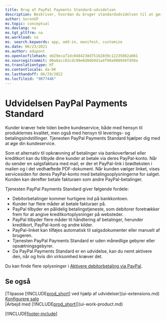 ```yaml
---
title: Brug af PayPal Payments Standard-udvidelsen
description: Beskriver, hvordan du bruger standardudvidelsen til at gøre det muligt for kunder at foretage betalinger med PayPal.
author: SorenGP
ms.topic: conceptual
ms.devlang: na
ms.tgt_pltfrm: na
ms.workload: na
ms. search.keywords: app, add-in, manifest, customize
ms.date: 06/23/2021
ms.author: edupont
ms.openlocfilehash: dd29eca71dc0484238d75162039c12235082a081
ms.sourcegitcommit: 00a8acc82cdc90e0d0db9d1a4f98a908944fd50a
ms.translationtype: HT
ms.contentlocale: da-DK
ms.lasthandoff: 06/29/2022
ms.locfileid: "9077446"
---
```

# <a name="the-paypal-payments-standard-extension"></a>Udvidelsen PayPal Payments Standard
Kunder kræver hele tiden bedre kundeservice, både med hensyn til produkternes kvalitet, men også med hensyn til leverings- og betalingsindstillinger. Tjenesten PayPal Payments Standard hjælper dig med at øge din kundeservice.

Som et alternativ til opkrævning af betalinger via bankoverførsel eller kreditkort kan du tilbyde dine kunder at betale via deres PayPal-konto. Når du sender en salgsfaktura med mail, er der et PayPal-link i brødteksten i mailen og i det vedhæftede PDF-dokument. Når kunden vælger linket, vises servicesiden for deres PayPal-konto med betalingsoplysningerne for salget. Kunden kan derefter betale fakturaen som andre PayPal-betalinger.

Tjenesten PayPal Payments Standard giver følgende fordele:

* Debitorbetalinger kommer hurtigere ind på bankkontoen.
* Kunder har flere måder at betale fakturaer på.
* PayPal tilbyder en pålidelig betalingstjeneste, som debitorer foretrækker frem for at angive kreditkortoplysninger på websteder.
* PayPal tilbyder flere måder til håndtering af betalinger, herunder kreditkort, PayPal-konti og andre kilder.
* PayPal-linket kan tilføjes automatisk til salgsdokumenter eller manuelt af brugeren.
* Tjenesten PayPal Payments Standard er uden månedlige gebyrer eller opsætningsgebyrer.
* Da PayPal Payments Standard er en udvidelse, kan du nemt aktivere den, når og hvis din virksomhed kræver det.  

Du kan finde flere oplysninger i [Aktivere debitorbetaling via PayPal](sales-how-enable-payment-service-extensions.md).

## <a name="see-also"></a>Se også
[Tilpasse [!INCLUDE[prod_short](includes/prod_short.md)] ved hjælp af udvidelser](ui-extensions.md)  
[Konfigurere salg](sales-setup-sales.md)  
[Arbejd med [!INCLUDE[prod_short](includes/prod_short.md)]](ui-work-product.md)


[!INCLUDE[footer-include](includes/footer-banner.md)]
